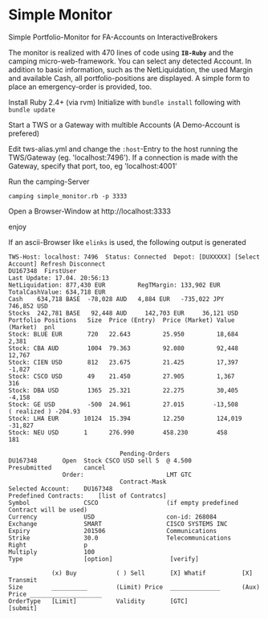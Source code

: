 # Simple Monitor
Simple Portfolio-Monitor for FA-Accounts on InteractiveBrokers

The monitor is realized with 470 lines of code using __`IB-Ruby`__ and the camping micro-web-framework. 
You can select any detected Account. In addition to basic information, such as the NetLiquidation, the used Margin and available Cash, all portfolio-positions are displayed. A simple form to place an emergency-order is provided, too.

Install Ruby 2.4+ (via rvm)
Initialize with `bundle install` following with `bundle update`

Start a TWS or a Gateway with multible Accounts (A Demo-Account is prefered)

Edit tws-alias.yml  and change the `:host`-Entry to the host running the TWS/Gateway (eg. 'localhost:7496').
If a connection is made with the Gateway, specify that port, too, eg 'localhost:4001'

Run the camping-Server 
```
camping simple_monitor.rb -p 3333
```

Open a Browser-Window at http://localhost:3333

enjoy



If an ascii-Browser like `elinks` is used, the following output is generated

```
TWS-Host: localhost: 7496  Status: Connected  Depot: [DUXXXXX] [Select Account] Refresh Disconnect  
DU167348  FirstUser                                                 Last Update: 17.04. 20:56:13
NetLiquidation:	877,430 EUR         RegTMargin:	133,902 EUR          TotalCashValue: 634,718 EUR
Cash    634,718 BASE  -78,028 AUD	4,884 EUR   -735,022 JPY	746,852 USD
Stocks	242,781 BASE   92,448 AUD     142,703 EUR     36,121 USD
Portfolio Positions   Size  Price (Entry)  Price (Market) Value (Market)  pnl  
Stock: BLUE EUR	      720   22.643         25.950         18,684          2,381
Stock: CBA AUD	      1004  79.363         92.080         92,448          12,767
Stock: CIEN USD	      812   23.675         21.425         17,397          -1,827
Stock: CSCO USD	      49    21.450         27.905         1,367           316
Stock: DBA USD	      1365  25.321         22.275         30,405          -4,158
Stock: GE USD         -500  24.961         27.015        -13,508          ( realized ) -204.93
Stock: LHA EUR	     10124  15.394         12.250         124,019         -31,827
Stock: NEU USD	     1      276.990        458.230        458             181

                               Pending-Orders
DU167348       Open  Stock CSCO USD sell 5  @ 4.500            Presubmitted         cancel
               Order:                       LMT GTC
                               Contract-Mask
Selected Account:    DU167348
Predefined Contracts:	 [list of Contratcs]
Symbol	             CSCO                   (if empty predefined Contract will be used)
Currency             USD                    con-id: 268084
Exchange             SMART                  CISCO SYSTEMS INC
Expiry	             201506                 Communications
Strike	             30.0                   Telecommunications
Right                p
Multiply             100                    
Type                 [option]                [verify]

            (x) Buy           ( ) Sell       [X] Whatif          [X] Transmit
Size        __________        (Limit) Price  ______________      (Aux) Price ____________________
OrderType   [Limit]           Validity       [GTC]               [submit] 

```
